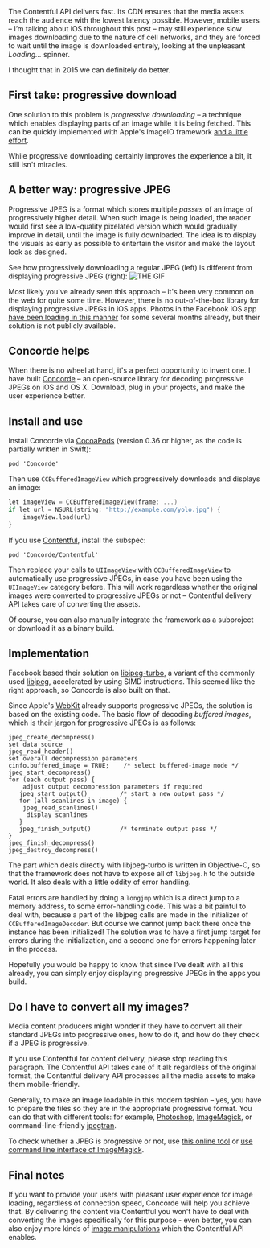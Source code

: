 The Contentful API delivers fast. Its CDN ensures that the media assets reach the audience with the lowest latency possible. However, mobile users – I’m talking about iOS throughout this post – may still experience slow images downloading due to the nature of cell networks, and they are forced to wait until the image is downloaded entirely, looking at the unpleasant *Loading...* spinner.

I thought that in 2015 we can definitely do better.

## First take: progressive download

One solution to this problem is *progressive downloading* – a technique which enables displaying parts of an image while it is being fetched. This can be quickly implemented with Apple's ImageIO framework [and a little effort](http://cocoaintheshell.com/2011/05/progressive-images-download-imageio/). 

While progressive downloading certainly improves the experience a bit, it still isn't miracles.

## A better way: progressive JPEG

Progressive JPEG is a format which stores multiple *passes* of an image of progressively higher detail. When such image is being loaded, the reader would first see a low-quality pixelated version which would gradually improve in detail, until the image is fully downloaded. The idea is to display the visuals as early as possible to entertain the visitor and make the layout look as designed.

See how progressively downloading a regular JPEG (left) is different from displaying progressive JPEG (right):
![THE GIF](https://camo.githubusercontent.com/24249b6f6909cb50379ffc62ffb8a3021e226f35/68747470733a2f2f7261772e67697468756275736572636f6e74656e742e636f6d2f636f6e74656e7466756c2d6c6162732f436f6e636f7264652f6d61737465722f7573652e676966)

Most likely you've already seen this approach – it's been very common on the web for quite some time. However, there is no out-of-the-box library for displaying progressive JPEGs in iOS apps. Photos in the Facebook iOS app [have been loading in this manner](https://code.facebook.com/posts/857662304298232/faster-photos-in-facebook-for-ios/) for some several months already, but their solution is not publicly available.

## Concorde helps

When there is no wheel at hand, it's a perfect opportunity to invent one. I have built [Concorde](https://github.com/contentful-labs/Concorde) – an open-source library for decoding progressive JPEGs on iOS and OS X. Download, plug in your projects, and make the user experience better.

## Install and use

Install Concorde via [CocoaPods](http://cocoapods.org) (version 0.36 or higher, as the code is partially written in Swift):

```
pod 'Concorde'
```

Then use `CCBufferedImageView` which progressively downloads and displays an image:

```objective-c
let imageView = CCBufferedImageView(frame: ...)
if let url = NSURL(string: "http://example.com/yolo.jpg") {
	imageView.load(url)
}
```

If you use [Contentful](https://www.contentful.com/), install the subspec:

```
pod 'Concorde/Contentful'
```

Then replace your calls to `UIImageView` with `CCBufferedImageView` to automatically use progressive JPEGs, in case you have been using the `UIImageView` category before. This will work regardless whether the original images were converted to progressive JPEGs or not – Contentful delivery API takes care of converting the assets.

Of course, you can also manually integrate the framework as a subproject or download it as a binary build.

## Implementation

Facebook based their solution on [libjpeg-turbo](http://www.libjpeg-turbo.org), a variant of the commonly used [libjpeg](http://libjpeg.sourceforge.net/), accelerated by using SIMD instructions. This seemed like the right approach, so Concorde is also built on that.

Since Apple's [WebKit](http://webkit.org) already supports progressive JPEGs, the solution is based on the existing code. The basic flow of decoding *buffered images*, which is their jargon for progressive JPEGs is as follows:

```
jpeg_create_decompress()
set data source
jpeg_read_header()
set overall decompression parameters
cinfo.buffered_image = TRUE;    /* select buffered-image mode */
jpeg_start_decompress()
for (each output pass) {
	adjust output decompression parameters if required
   jpeg_start_output()         /* start a new output pass */
   for (all scanlines in image) {
   	jpeg_read_scanlines()
     display scanlines
   }
   jpeg_finish_output()        /* terminate output pass */
}
jpeg_finish_decompress()
jpeg_destroy_decompress()
```

The part which deals directly with libjpeg-turbo is written in Objective-C, so that the framework does not have to expose all of `libjpeg.h` to the outside world. It also deals with a little oddity of error handling.

Fatal errors are handled by doing a `longjmp` which is a direct jump to a memory address, to some error-handling code. This was a bit painful to deal with, because a part of the libjpeg calls are made in the initializer of `CCBufferedImageDecoder`. But course we cannot jump back there once the instance has been initialized! The solution was to have a first jump target for errors during the initialization, and a second one for errors happening later in the process. 

Hopefully you would be happy to know that since I’ve dealt with all this already, you can simply enjoy displaying progressive JPEGs in the apps you build.

## Do I have to convert all my images?

Media content producers might wonder if they have to convert all their standard JPEGs into progressive ones, how to do it, and how do they check if a JPEG is progressive.

If you use Contentful for content delivery, please stop reading this paragraph. The Contentful API takes care of it all: regardless of the original format, the Contentful delivery API processes all the media assets to make them mobile-friendly.

Generally, to make an image loadable in this modern fashion – yes, you have to prepare the files so they are in the appropriate progressive format. You can do that with different tools: for example, [Photoshop](http://peteschuster.com/2013/01/saving-jpegs-for-the-web-setting-photoshop-up-for-progressive-jpegs/), [ImageMagick](http://www.imagemagick.org/), or command-line-friendly [jpegtran](http://jpegclub.org/jpegtran/).

To check whether a JPEG is progressive or not, use [this online tool](http://highloadtools.com/progressivejpeg) or [use command line interface of ImageMagick](http://www.hiddentao.com/archives/2013/06/11/how-to-check-if-a-jpeg-is-progressive/).

## Final notes

If you want to provide your users with pleasant user experience for image loading, regardless of connection speed, Concorde will help you achieve that. By delivering the content via Contentful you won't have to deal with converting the images specifically for this purpose - even better, you can also enjoy more kinds of [image manipulations](http://cocoadocs.org/docsets/ContentfulDeliveryAPI/1.6.0/Classes/CDAAsset.html#//api/name/imageURLWithSize:quality:format:fit:focus:radius:background:progressive:) which the Contentful API enables.
